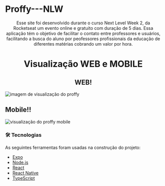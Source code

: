 <h1>Proffy---NLW</h1>
<p align="center">Esse site foi desenvolvido durante o curso Next Level Week 2, da Rocketseat um evento online e gratuito com duração de 5 dias. Essa aplicação tém o objetivo de facilitar o contato entre professores e usuários, facilitando a busca do aluno por peofessores profissionais da educação de diferentes matérias cobrando um valor por hora.</p>

<h1 align="center">Visualização WEB e MOBILE</h1>

<h2 align="center">WEB!</h2>
<img width="auto" src="https://github.com/Fernanda-Kipper/Proffy-NLW/raw/master/git-images/welcome-page.png" alt="imagem de visualização do proffy" />

<h2>Mobile!!</h2>
<img width="auto" src="https://github.com/Fernanda-Kipper/Proffy-NLW/raw/master/git-images/mobile.png" alt="visualização do proffy mobile" />

### 🛠 Tecnologias

As seguintes ferramentas foram usadas na construção do projeto:

- [Expo](https://expo.io/)
- [Node.js](https://nodejs.org/en/)
- [React](https://pt-br.reactjs.org/)
- [React Native](https://reactnative.dev/)
- [TypeScript](https://www.typescriptlang.org/)
